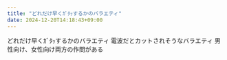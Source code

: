```yaml
---
title: "どれだけ早くｶﾞﾀｯするかのバラエティ"
date: 2024-12-20T14:18:43+09:00
---
```

どれだけ早くｶﾞﾀｯするかのバラエティ
電波だとカットされそうなバラエティ
男性向け、女性向け両方の作問がある
